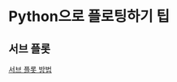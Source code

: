 # Python으로 플로팅하기 팁

## 서브 플롯

[서브 플롯 방법](https://matplotlib.org/examples/statistics/histogram_demo_multihist.html)
